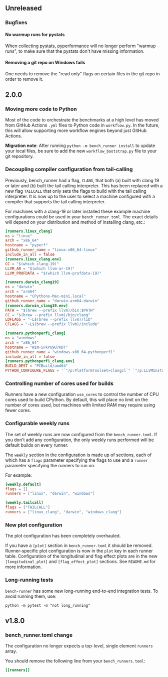 ## Unreleased

### Bugfixes

#### No warmup runs for pystats

When collecting pystats, pyperformance will no longer perform "warmup runs", to
make sure that the pystats don't have missing information.

#### Removing a git repo on Windows fails

One needs to remove the "read only" flags on certain files in the git repo in order to remove it.

## 2.0.0

### Moving more code to Python

Most of the code to orchestrate the benchmarks at a high level has moved from
GitHub Actions `.yml` files to Python code in `workflow.py`. In the future, this
will allow supporting more workflow engines beyond just GitHub Actions.

**Migration note**: After running `python -m bench_runner install` to update
your local files, be sure to add the new `workflow_bootstrap.py` file to your
git repository.

### Decoupling compiler configuration from tail-calling

Previously, bench_runner had a flag, `CLANG`, that both (a) built with clang 19
or later and (b) built the tail calling interpreter. This has been replaced with
a new flag `TAILCALL` that only sets the flags to build with the tail calling
interpreter. It is now up to the user to select a machine configured with a
compiler that supports the tail calling interpreter.

For machines with a clang-19 or later installed these example machine
configurations could be used in your `bench_runner.toml`. The exact details will
depend on your distribution and method of installing clang, etc.:

```toml
[runners.linux_clang]
os = "linux"
arch = "x86_64"
hostname = "pyperf"
github_runner_name = "linux-x86_64-linux"
include_in_all = false
[runners.linux_clang.env]
CC = "$(which clang-19)"
LLVM_AR = "$(which llvm-ar-19)"
LLVM_PROFDATA = "$(which llvm-profdata-19)"

[runners.darwin_clang19]
os = "darwin"
arch = "arm64"
hostname = "CPythons-Mac-mini.local"
github_runner_name = "darwin-arm64-darwin"
[runners.darwin_clang19.env]
PATH = "$(brew --prefix llvm)/bin:$PATH"
CC = "$(brew --prefix llvm)/bin/clang"
LDFLAGS = "-L$(brew --prefix llvm)/lib"
CFLAGS = "-L$(brew --prefix llvm)/include"

[runners.pythonperf1_clang]
os = "windows"
arch = "x86_64"
hostname = "WIN-5FKPU9U7KDT"
github_runner_name = "windows-x86_64-pythonperf1"
include_in_all = false
[runners.pythonperf1_clang.env]
BUILD_DEST = "PCBuild/amd64"
PYTHON_CONFIGURE_FLAGS = '`"/p:PlatformToolset=clangcl`" `"/p:LLVMInstallDir=C:\Program Files\LLVM`" `"/p:LLVMToolsVersion=19.1.6`"'
```

### Controlling number of cores used for builds

Runners have a new configuration `use_cores` to control the number of CPU cores
used to build CPython. By default, this will place no limit on the number of
cores used, but machines with limited RAM may require using fewer cores.

### Configurable weekly runs

The set of weekly runs are now configured from the `bench_runner.toml`.
If you don't add any configuration, the only weekly runs performed will be default builds on every runner.

The `weekly` section in the configuration is made up of sections, each of which
has a `flags` parameter specifying the flags to use and a `runner` parameter
specifying the runners to run on.

For example:

```toml
[weekly.default]
flags = []
runners = ["linux", "darwin", "windows"]

[weekly.tailcall]
flags = ["TAILCALL"]
runners = ["linux_clang", "darwin", "windows_clang"]
```

### New plot configuration

The plot configuration has been completely overhauled.

If you have a `[plot]` section in `bench_runner.toml` it should be removed.
Runner-specific plot configuration is now in the `plot` key in each runner table.
Configuration of the longitudinal and flag effect plots are in the new `[longitudinal_plot]` and `[flag_effect_plot]` sections.
See `README.md` for more information.

### Long-running tests

`bench-runner` has some new long-running end-to-end integration tests. To avoid running them, use:

```
python -m pytest -m "not long_running"
```

## v1.8.0

### bench_runner.toml change

The configuration no longer expects a top-level, single element `runners` array.

You should remove the following line from your `bench_runners.toml`:

```toml
[[runners]]
```
